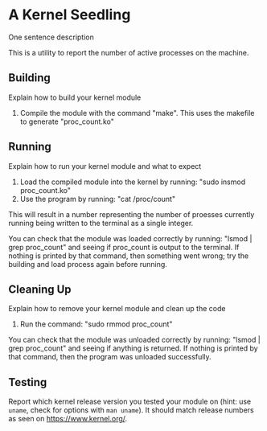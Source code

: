 # A Kernel Seedling

One sentence description

This is a utility to report the number of active processes on the machine.

## Building

Explain how to build your kernel module

1.  Compile the module with the command "make".
        This uses the makefile to generate "proc_count.ko" 

## Running

Explain how to run your kernel module and what to expect

1.  Load the compiled module into the kernel by running: "sudo insmod proc_count.ko"
2.  Use the program by running: "cat /proc/count"

This will result in a number representing the number of proesses currently running being written to the terminal as a single integer.

You can check that the module was loaded correctly by running: "lsmod | grep proc_count" and seeing if proc_count is output to the terminal. If nothing is printed by that command, then something went wrong; try the building and load process again before running. 

## Cleaning Up

Explain how to remove your kernel module and clean up the code

1.  Run the command: "sudo rmmod proc_count"

You can check that the module was unloaded correctly by running: "lsmod | grep proc_count" and seeing if anything is returned. If nothing is printed by that command, then the program was unloaded successfully. 

## Testing

Report which kernel release version you tested your module on
(hint: use `uname`, check for options with `man uname`).
It should match release numbers as seen on https://www.kernel.org/.

